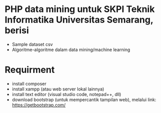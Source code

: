 # PHP data mining untuk SKPI Teknik Informatika Universitas Semarang, berisi
- Sample dataset csv
- Algoritme-algoritme dalam data mining/machine learning

# Requirment
- install composer
- install xampp (atau web server lokal lainnya)
- install text editor (visual studio code, notepad++, dll)
- download bootstrap (untuk mempercantik tampilan web), melalui link: https://getbootstrap.com/
